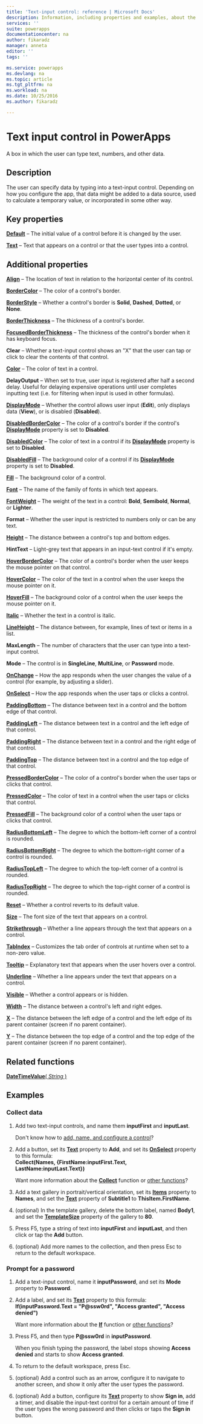 ```yaml
---
title: 'Text-input control: reference | Microsoft Docs'
description: Information, including properties and examples, about the text-input control
services: ''
suite: powerapps
documentationcenter: na
author: fikaradz
manager: anneta
editor: ''
tags: ''

ms.service: powerapps
ms.devlang: na
ms.topic: article
ms.tgt_pltfrm: na
ms.workload: na
ms.date: 10/25/2016
ms.author: fikaradz

---
```

# Text input control in PowerApps
A box in which the user can type text, numbers, and other data.

## Description
The user can specify data by typing into a text-input control. Depending on how you configure the app, that data might be added to a data source, used to calculate a temporary value, or incorporated in some other way.

## Key properties
**[Default](properties-core.md)** – The initial value of a control before it is changed by the user.

**[Text](properties-core.md)** – Text that appears on a control or that the user types into a control.

## Additional properties
**[Align](properties-text.md)** – The location of text in relation to the horizontal center of its control.

**[BorderColor](properties-color-border.md)** – The color of a control's border.

**[BorderStyle](properties-color-border.md)** – Whether a control's border is **Solid**, **Dashed**, **Dotted**, or **None**.

**[BorderThickness](properties-color-border.md)** – The thickness of a control's border.

**[FocusedBorderThickness](properties-color-border.md)** – The thickness of the control's border when it has keyboard focus.

**Clear** – Whether a text-input control shows an "X" that the user can tap or click to clear the contents of that control.

**[Color](properties-color-border.md)** – The color of text in a control.

**DelayOutput** – When set to true, user input is registered after half a second delay.  Useful for delaying expensive operations until user completes inputting text (i.e. for filtering when input is used in other formulas).

**[DisplayMode](properties-core.md)** – Whether the control allows user input (**Edit**), only displays data (**View**), or is disabled (**Disabled**).

**[DisabledBorderColor](properties-color-border.md)** – The color of a control's border if the control's **[DisplayMode](properties-core.md)** property is set to **Disabled**.

**[DisabledColor](properties-color-border.md)** – The color of text in a control if its **[DisplayMode](properties-core.md)** property is set to **Disabled**.

**[DisabledFill](properties-color-border.md)** – The background color of a control if its **[DisplayMode](properties-core.md)** property is set to **Disabled**.

**[Fill](properties-color-border.md)** – The background color of a control.

**[Font](properties-text.md)** – The name of the family of fonts in which text appears.

**[FontWeight](properties-text.md)** – The weight of the text in a control: **Bold**, **Semibold**, **Normal**, or **Lighter**.

**Format** – Whether the user input is restricted to numbers only or can be any text.

**[Height](properties-size-location.md)** – The distance between a control's top and bottom edges.

**HintText** – Light-grey text that appears in an input-text control if it's empty.

**[HoverBorderColor](properties-color-border.md)** – The color of a control's border when the user keeps the mouse pointer on that control.

**[HoverColor](properties-color-border.md)** – The color of the text in a control when the user keeps the mouse pointer on it.

**[HoverFill](properties-color-border.md)** – The background color of a control when the user keeps the mouse pointer on it.

**[Italic](properties-text.md)** – Whether the text in a control is italic.

**[LineHeight](properties-text.md)** – The distance between, for example, lines of text or items in a list.

**MaxLength** – The number of characters that the user can type into a text-input control.

**Mode** – The control is in **SingleLine**, **MultiLine**, or **Password** mode.

**[OnChange](properties-core.md)** – How the app responds when the user changes the value of a control (for example, by adjusting a slider).

**[OnSelect](properties-core.md)** – How the app responds when the user taps or clicks a control.

**[PaddingBottom](properties-size-location.md)** – The distance between text in a control and the bottom edge of that control.

**[PaddingLeft](properties-size-location.md)** – The distance between text in a control and the left edge of that control.

**[PaddingRight](properties-size-location.md)** – The distance between text in a control and the right edge of that control.

**[PaddingTop](properties-size-location.md)** – The distance between text in a control and the top edge of that control.

**[PressedBorderColor](properties-color-border.md)** – The color of a control's border when the user taps or clicks that control.

**[PressedColor](properties-color-border.md)** – The color of text in a control when the user taps or clicks that control.

**[PressedFill](properties-color-border.md)** – The background color of a control when the user taps or clicks that control.

**[RadiusBottomLeft](properties-size-location.md)** – The degree to which the bottom-left corner of a control is rounded.

**[RadiusBottomRight](properties-size-location.md)** – The degree to which the bottom-right corner of a control is rounded.

**[RadiusTopLeft](properties-size-location.md)** – The degree to which the top-left corner of a control is rounded.

**[RadiusTopRight](properties-size-location.md)** – The degree to which the top-right corner of a control is rounded.

**[Reset](properties-core.md)** – Whether a control reverts to its default value.

**[Size](properties-text.md)** – The font size of the text that appears on a control.

**[Strikethrough](properties-text.md)** – Whether a line appears through the text that appears on a control.

**[TabIndex](properties-accessibility.md)** – Customizes the tab order of controls at runtime when set to a non-zero value.

**[Tooltip](properties-core.md)** – Explanatory text that appears when the user hovers over a control.

**[Underline](properties-text.md)** – Whether a line appears under the text that appears on a control.

**[Visible](properties-core.md)** – Whether a control appears or is hidden.

**[Width](properties-size-location.md)** – The distance between a control's left and right edges.

**[X](properties-size-location.md)** – The distance between the left edge of a control and the left edge of its parent container (screen if no parent container).

**[Y](properties-size-location.md)** – The distance between the top edge of a control and the top edge of the parent container (screen if no parent container).

## Related functions
[**DateTimeValue**( *String* )](../functions/function-datevalue-timevalue.md)

## Examples
### Collect data
1. Add two text-input controls, and name them **inputFirst** and **inputLast**.
   
    Don't know how to [add, name, and configure a control](../add-configure-controls.md)?
2. Add a button, set its **[Text](properties-core.md)** property to **Add**, and set its **[OnSelect](properties-core.md)** property to this formula:<br>
   **Collect(Names, {FirstName:inputFirst.Text, LastName:inputLast.Text})**
   
    Want more information about the **[Collect](../functions/function-clear-collect-clearcollect.md)** function or [other functions](../formula-reference.md)?
3. Add a text gallery in portrait/vertical orientation, set its **[Items](properties-core.md)** property to **Names**, and set the **[Text](properties-core.md)** property of **Subtitle1** to **ThisItem.FirstName**.
4. (optional) In the template gallery, delete the bottom label, named **Body1**, and set the **[TemplateSize](control-gallery.md)** property of the gallery to **80**.
5. Press F5, type a string of text into **inputFirst** and **inputLast**, and then click or tap the **Add** button.
6. (optional) Add more names to the collection, and then press Esc to return to the default workspace.

### Prompt for a password
1. Add a text-input control, name it **inputPassword**, and set its **Mode** property to **Password**.
2. Add a label, and set its **[Text](properties-core.md)** property to this formula:<br>
   **If(inputPassword.Text = "P@ssw0rd", "Access granted", "Access denied")**
   
    Want more information about the **[If](../functions/function-if.md)** function or [other functions](../formula-reference.md)?
3. Press F5, and then type **P@ssw0rd** in **inputPassword**.
   
    When you finish typing the password, the label stops showing **Access denied** and starts to show **Access granted**.
4. To return to the default workspace, press Esc.
5. (optional) Add a control such as an arrow, configure it to navigate to another screen, and show it only after the user types the password.
6. (optional) Add a button, configure its **[Text](properties-core.md)** property to show **Sign in**, add a timer, and disable the input-text control for a certain amount of time if the user types the wrong password and then clicks or taps the **Sign in** button.


